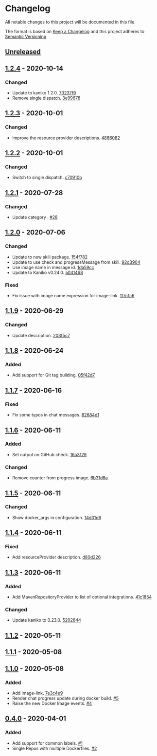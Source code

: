 # Changelog

All notable changes to this project will be documented in this file.

The format is based on [Keep a Changelog](http://keepachangelog.com/)
and this project adheres to [Semantic Versioning](http://semver.org/).

## [Unreleased](https://github.com/atomist-skills/docker-build-skill/compare/1.2.4...HEAD)

## [1.2.4](https://github.com/atomist-skills/docker-build-skill/compare/1.2.3...1.2.4) - 2020-10-14

### Changed

-   Update to kaniko 1.2.0. [73237f9](https://github.com/atomist-skills/docker-build-skill/commit/73237f9eae9a827825801853de79cb763a16f7b7)
-   Remove single dispatch. [3e99678](https://github.com/atomist-skills/docker-build-skill/commit/3e996787226f81faa788c95848e755eaa7cad162)

## [1.2.3](https://github.com/atomist-skills/docker-build-skill/compare/1.2.2...1.2.3) - 2020-10-01

### Changed

-   Improve the resource provider descriptions. [4866082](https://github.com/atomist-skills/docker-build-skill/commit/4866082dadd3fa17e862aa29cd6afdd1aab7f076)

## [1.2.2](https://github.com/atomist-skills/docker-build-skill/compare/1.2.1...1.2.2) - 2020-10-01

### Changed

-   Switch to single dispatch. [c70910b](https://github.com/atomist-skills/docker-build-skill/commit/c70910b2313e5ed304fe481f855aa04947e88561)

## [1.2.1](https://github.com/atomist-skills/docker-build-skill/compare/1.2.0...1.2.1) - 2020-07-28

### Changed

-   Update category . [#28](https://github.com/atomist-skills/docker-build-skill/issues/28)

## [1.2.0](https://github.com/atomist-skills/docker-build-skill/compare/1.1.9...1.2.0) - 2020-07-06

### Changed

-   Update to new skill package. [154f782](https://github.com/atomist-skills/docker-build-skill/commit/154f782823bbe9de396c44d53a28bf6c5ddcc262)
-   Update to use check and progressMessage from skill. [92d3904](https://github.com/atomist-skills/docker-build-skill/commit/92d39045d88a3daab2c0e942ca7403edbcf805ab)
-   Use image name in message id. [1da59cc](https://github.com/atomist-skills/docker-build-skill/commit/1da59cc107a02b9c0b4bbed6a1ac8c1b3a2ed68c)
-   Update to Kaniko v0.24.0. [a041468](https://github.com/atomist-skills/docker-build-skill/commit/a041468c1abbe662dc14b43e1ba67af02a6f9728)

### Fixed

-   Fix issue with image name expression for image-link. [1f7c1c6](https://github.com/atomist-skills/docker-build-skill/commit/1f7c1c66cc74ffa14e75601842ea19402acd1934)

## [1.1.9](https://github.com/atomist-skills/docker-build-skill/compare/1.1.8...1.1.9) - 2020-06-29

### Changed

-   Update description. [203f5c7](https://github.com/atomist-skills/docker-build-skill/commit/203f5c736587a3b97471cfe7513b4e054c541a7c)

## [1.1.8](https://github.com/atomist-skills/docker-build-skill/compare/1.1.7...1.1.8) - 2020-06-24

### Added

-   Add support for Git tag building. [05f42d7](https://github.com/atomist-skills/docker-build-skill/commit/05f42d77081841918233e12c302295d1be53013e)

## [1.1.7](https://github.com/atomist-skills/docker-build-skill/compare/1.1.6...1.1.7) - 2020-06-16

### Fixed

-   Fix some typos in chat messages. [82684d1](https://github.com/atomist-skills/docker-build-skill/commit/82684d15f36dbfa752a2b337272b3d208da5ebe6)

## [1.1.6](https://github.com/atomist-skills/docker-build-skill/compare/1.1.5...1.1.6) - 2020-06-11

### Added

-   Set output on GitHub check. [16a3129](https://github.com/atomist-skills/docker-build-skill/commit/16a31292afa6bf19c4f698c5667be6a45fa43f71)

### Changed

-   Remove counter from progress image. [6b31d8a](https://github.com/atomist-skills/docker-build-skill/commit/6b31d8a6f82818d6efe2e0d07f8d96542d2722fa)

## [1.1.5](https://github.com/atomist-skills/docker-build-skill/compare/1.1.4...1.1.5) - 2020-06-11

### Changed

-   Show docker_args in configuration. [14d31d6](https://github.com/atomist-skills/docker-build-skill/commit/14d31d692201744e79d4dc47c4fe51cb09ac37db)

## [1.1.4](https://github.com/atomist-skills/docker-build-skill/compare/1.1.3...1.1.4) - 2020-06-11

### Fixed

-   Add resourceProvider description. [d80d226](https://github.com/atomist-skills/docker-build-skill/commit/d80d2263759c1c7788149d0b06d844478f79ab30)

## [1.1.3](https://github.com/atomist-skills/docker-build-skill/compare/1.1.2...1.1.3) - 2020-06-11

### Added

-   Add MavenRepositoryProvider to list of optional integrations. [41c1854](https://github.com/atomist-skills/docker-build-skill/commit/41c1854e35faf845ea8c69c789c0170853f46c56)

### Changed

-   Update kaniko to 0.23.0. [5292844](https://github.com/atomist-skills/docker-build-skill/commit/5292844a28c235549d825b6a0e6a7b0497846313)

## [1.1.2](https://github.com/atomist-skills/docker-build-skill/compare/1.1.1...1.1.2) - 2020-05-11

## [1.1.1](https://github.com/atomist-skills/docker-build-skill/compare/1.1.0...1.1.1) - 2020-05-08

## [1.1.0](https://github.com/atomist-skills/docker-build-skill/compare/0.4.0...1.1.0) - 2020-05-08

### Added

-   Add image-link. [7e3c4e9](https://github.com/atomist-skills/docker-build-skill/commit/7e3c4e90a11a7464f7b0d64d536d8da6b1346048)
-   Render chat progress update during docker build. [#5](https://github.com/atomist-skills/docker-build-skill/issues/5)
-   Raise the new Docker Image events. [#4](https://github.com/atomist-skills/docker-build-skill/issues/4)

## [0.4.0](https://github.com/atomist-skills/docker-build-skill/tree/0.4.0) - 2020-04-01

### Added

-   Add support for common labels. [#1](https://github.com/atomist-skills/docker-build-skill/issues/1)
-   Single Repos with multiple Dockerfiles. [#2](https://github.com/atomist-skills/docker-build-skill/issues/2)
